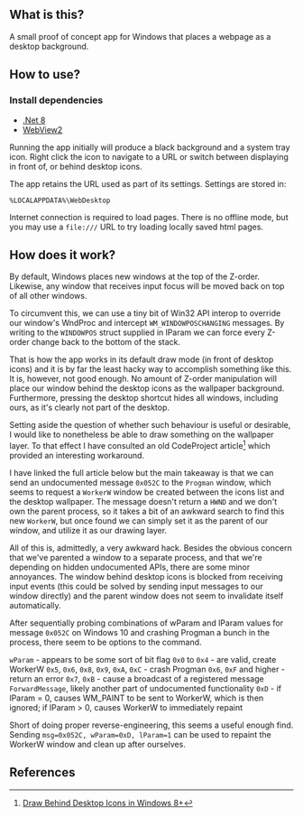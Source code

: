## What is this?
A small proof of concept app for Windows that places a webpage as a desktop background.

## How to use?
### Install dependencies
 - [.Net 8](https://aka.ms/get-dotnet-8)
 - [WebView2](https://go.microsoft.com/fwlink/p/?LinkId=2124703)

Running the app initially will produce a black background and a system tray icon.
Right click the icon to navigate to a URL or switch between displaying in front of, or behind desktop icons.

The app retains the URL used as part of its settings. Settings are stored in:
```
%LOCALAPPDATA%\WebDesktop
```

Internet connection is required to load pages.
There is no offline mode, but you may use a `file:///` URL to try loading locally saved html pages.

## How does it work?
By default, Windows places new windows at the top of the Z-order.
Likewise, any window that receives input focus will be moved back on top of all other windows.

To circumvent this, we can use a tiny bit of Win32 API interop to override our window's WndProc and intercept `WM_WINDOWPOSCHANGING` messages.
By writing to the `WINDOWPOS` struct supplied in lParam we can force every Z-order change back to the bottom of the stack.

That is how the app works in its default draw mode (in front of desktop icons) and it is by far the least hacky way to accomplish something like this. It is, however, not good enough.
No amount of Z-order manipulation will place our window behind the desktop icons as the wallpaper background.
Furthermore, pressing the desktop shortcut hides all windows, including ours, as it's clearly not part of the desktop.

Setting aside the question of whether such behaviour is useful or desirable, I would like to nonetheless be able to draw something on the wallpaper layer.
To that effect I have consulted an old CodeProject article[^1] which provided an interesting workaround.

I have linked the full article below but the main takeaway is that we can send an undocumented message `0x052C` to the `Progman` window, which seems to request a `WorkerW` window be created between the icons list and the desktop wallpaper.
The message doesn't return a `HWND` and we don't own the parent process, so it takes a bit of an awkward search to find this new `WorkerW`, but once found we can simply set it as the parent of our window, and utilize it as our drawing layer.

All of this is, admittedly, a very awkward hack. Besides the obvious concern that we've parented a window to a separate process, and that we're depending on hidden undocumented APIs, there are some minor annoyances.
The window behind desktop icons is blocked from receiving input events (this could be solved by sending input messages to our window directly) and the parent window does not seem to invalidate itself automatically.

After sequentially probing combinations of wParam and lParam values for message `0x052C` on Windows 10 and crashing Progman a bunch in the process, there seem to be options to the command.

`wParam` - appears to be some sort of bit flag
`0x0` to `0x4` - are valid, create WorkerW
`0x5`, `0x6`, `0x8`, `0x9`, `0xA`, `0xC` - crash Progman
`0x6`, `0xF` and higher - return an error
`0x7`, `0xB` - cause a broadcast of a registered message `ForwardMessage`, likely another part of undocumented functionality
`0xD` - if lParam = 0, causes WM_PAINT to be sent to WorkerW, which is then ignored; if lParam > 0, causes WorkerW to immediately repaint

Short of doing proper reverse-engineering, this seems a useful enough find. Sending `msg=0x052C, wParam=0xD, lParam=1` can be used to repaint the WorkerW window and clean up after ourselves.

## References
[^1]: [Draw Behind Desktop Icons in Windows 8+](https://www.codeproject.com/Articles/856020/Draw-Behind-Desktop-Icons-in-Windows-plus)
